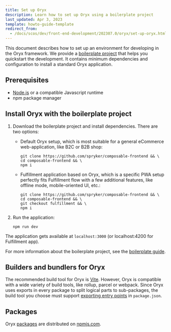 ```yaml
---
title: Set up Oryx
description: Learn how to set up Oryx using a boilerplate project
last_updated: Apr 3, 2023
template: howto-guide-template
redirect_from:
  - /docs/scos/dev/front-end-development/202307.0/oryx/set-up-oryx.html
---
```


This document describes how to set up an environment for developing in the Oryx framework. We provide a [boilerplate project](https://github.com/spryker/composable-frontend) that helps you quickstart the development. It contains minimum dependencies and configuration to install a standard Oryx application.

## Prerequisites

- [Node.js](https://nodejs.org/) or a compatible Javascript runtime
- npm package manager

## Install Oryx with the boilerplate project

1. Download the boilerplate project and install dependencies. There are two options:
    - Default Oryx setup, which is most suitable for a general eCommerce web-application, like B2C or B2B shop:
        ```shell
        git clone https://github.com/spryker/composable-frontend && \
        cd composable-frontend && \
        npm i
        ```

    - Fulfillment application based on Oryx, which is a specific PWA setup perfectly fits Fulfillment flow with a few additional features, like offline mode, mobile-oriented UI, etc.:
        ```shell
        git clone https://github.com/spryker/composable-frontend && \
        cd composable-frontend && \
        git checkout fulfillment && \
        npm i
        ```

2. Run the application:

    ```shell
    npm run dev
    ```

The application gets available at `localhost:3000` (or localhost:4200 for Fulfillment app).

For more information about the boilerplate project, see the [boilerplate guide](/docs/scos/dev/front-end-development/{{page.version}}/oryx/getting-started/oryx-boilerplate.html).

## Builders and bundlers for Oryx

The recommended build tool for Oryx is [Vite](https://vitejs.dev/). However, Oryx is compatible with a wide variety of build tools, like rollup, parcel or webpack. Since Oryx uses exports in every package to split logical parts to sub-packages, the build tool you choose must support [exporting entry points](https://nodejs.org/api/packages.html#package-entry-points) in `package.json`.

## Packages

Oryx [packages](/docs/scos/dev/front-end-development/{{page.version}}/oryx/getting-started/oryx-packages.html) are distributed on [npmjs.com](https://www.npmjs.com/org/spryker-oryx).
